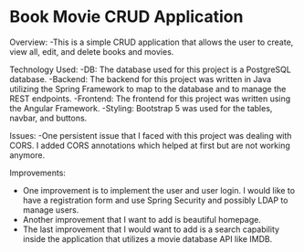 # Book Movie CRUD Application

Overview:
-This is a simple CRUD application that allows the user to create, view all, edit, and delete books and movies.

Technology Used:
-DB: The database used for this project is a PostgreSQL database.
-Backend: The backend for this project was written in Java utilizing the Spring Framework to map to the database and to manage the REST endpoints.
-Frontend: The frontend for this project was written using the Angular Framework.
-Styling: Bootstrap 5 was used for the tables, navbar, and buttons.

Issues:
-One persistent issue that I faced with this project was dealing with CORS. I added CORS annotations which helped at first but are not working anymore.

Improvements:
- One improvement is to implement the user and user login. I would like to have a registration form and use Spring Security and possibly LDAP to manage users.
- Another improvement that I want to add is beautiful homepage.
- The last improvement that I would want to add is a search capability inside the application that utilizes a movie database API like IMDB. 
